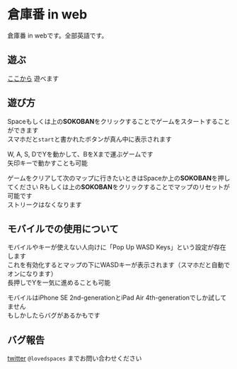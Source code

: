 # 倉庫番 in web
倉庫番 in webです。全部英語です。

## 遊ぶ
[ここから](https://lovespaces.github.io/sokoban_in_web) 遊べます

## 遊び方
Spaceもしくは上の**SOKOBAN**をクリックすることでゲームをスタートすることができます  
スマホだと`start`と書かれたボタンが真ん中に表示されます  

W, A, S, DでYを動かして、BをXまで運ぶゲームです  
矢印キーで動かすことも可能  
  
ゲームをクリアして次のマップに行きたいときはSpaceか上の**SOKOBAN**を押してください
Rもしくは上の**SOKOBAN**をクリックすることでマップのリセットが可能です  
ストリークはなくなります

## モバイルでの使用について
モバイルやキーが使えない人向けに「Pop Up WASD Keys」という設定が存在します  
これを有効化するとマップの下にWASDキーが表示されます（スマホだと自動でオンになります）  
長押しでYを一気に進めることも可能
  
モバイルはiPhone SE 2nd-generationとiPad Air 4th-generationでしか試してません  
もしかしたらバグがあるかもです

## バグ報告
[twitter](https://twitter.com/lovedspaces) `@lovedspaces` までお問い合わせください
